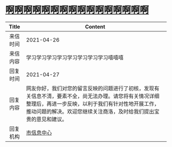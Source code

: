 # <a href="http://www.shangluo.gov.cn/zmhd/ldxxxx.jsp?urltype=leadermail.LeaderMailContentUrl&wbtreeid=1112&leadermailid=7194">啊啊啊啊啊啊啊啊啊啊啊啊啊啊啊啊</a>
|Title|Content|
|:---:|---|
|来信时间|2021-04-26|
|来信内容|学习学习学习学习学习学习学习学习嘻嘻嘻|
|回复时间|2021-04-27|
|回复内容|网友你好，我们对您的留言反映的问题进行了初核，发现有关信息不清，要素不全，尚无法办理。请您将有关情况详细整理后，再进一步反映，以利于我们有针对性地开展工作，推动问题的解决。欢迎您继续关注商洛，及时给我们提出宝贵的意见和建议。|
|回复机构|<a href="../../categories/agencies/市信息中心.md">市信息中心</a>|